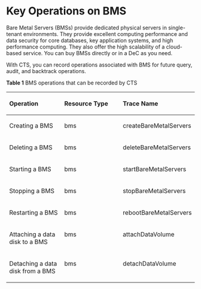 # Key Operations on BMS<a name="en-us_topic_0100236048"></a>

Bare Metal Servers \(BMSs\) provide dedicated physical servers in single-tenant environments. They provide excellent computing performance and data security for core databases, key application systems, and high performance computing. They also offer the high scalability of a cloud-based service. You can buy BMSs directly or in a DeC as you need.

With CTS, you can record operations associated with BMS for future query, audit, and backtrack operations.

**Table  1**  BMS operations that can be recorded by CTS

<a name="table48767281152351"></a>
<table><thead align="left"><tr id="ra8c51250602645f5ae7fbb86743902c2"><th class="cellrowborder" valign="top" width="29.967003299670036%" id="mcps1.2.4.1.1"><p id="ad643656fc11640c3b06229d42f0774c4"><a name="ad643656fc11640c3b06229d42f0774c4"></a><a name="ad643656fc11640c3b06229d42f0774c4"></a><strong id="b842352706103557"><a name="b842352706103557"></a><a name="b842352706103557"></a>Operation</strong></p>
</th>
<th class="cellrowborder" valign="top" width="31.986801319868015%" id="mcps1.2.4.1.2"><p id="a4208d0495ed44c67928ecb24b6b75925"><a name="a4208d0495ed44c67928ecb24b6b75925"></a><a name="a4208d0495ed44c67928ecb24b6b75925"></a><strong id="b84235270610360"><a name="b84235270610360"></a><a name="b84235270610360"></a>Resource Type</strong></p>
</th>
<th class="cellrowborder" valign="top" width="38.04619538046195%" id="mcps1.2.4.1.3"><p id="a1d3bb1e274454e728c47277a98a23ea5"><a name="a1d3bb1e274454e728c47277a98a23ea5"></a><a name="a1d3bb1e274454e728c47277a98a23ea5"></a><strong id="b842352706182955"><a name="b842352706182955"></a><a name="b842352706182955"></a>Trace Name</strong></p>
</th>
</tr>
</thead>
<tbody><tr id="rc9da6d0058e948e3840c126cb0ac5741"><td class="cellrowborder" valign="top" width="29.967003299670036%" headers="mcps1.2.4.1.1 "><p id="a4ab6ff96bd7a4dd0a938343d27fa01b3"><a name="a4ab6ff96bd7a4dd0a938343d27fa01b3"></a><a name="a4ab6ff96bd7a4dd0a938343d27fa01b3"></a>Creating a BMS</p>
</td>
<td class="cellrowborder" valign="top" width="31.986801319868015%" headers="mcps1.2.4.1.2 "><p id="acbab63e2060f4bcba3a34e487a620947"><a name="acbab63e2060f4bcba3a34e487a620947"></a><a name="acbab63e2060f4bcba3a34e487a620947"></a>bms</p>
</td>
<td class="cellrowborder" valign="top" width="38.04619538046195%" headers="mcps1.2.4.1.3 "><p id="a8b1dcebb0b7f46a3bd7e4fcff1494539"><a name="a8b1dcebb0b7f46a3bd7e4fcff1494539"></a><a name="a8b1dcebb0b7f46a3bd7e4fcff1494539"></a>createBareMetalServers</p>
</td>
</tr>
<tr id="r3e1b54a29cd14488883f07b289b11c78"><td class="cellrowborder" valign="top" width="29.967003299670036%" headers="mcps1.2.4.1.1 "><p id="aa5217e3319a3416ca03eadcaf7c85809"><a name="aa5217e3319a3416ca03eadcaf7c85809"></a><a name="aa5217e3319a3416ca03eadcaf7c85809"></a>Deleting a BMS</p>
</td>
<td class="cellrowborder" valign="top" width="31.986801319868015%" headers="mcps1.2.4.1.2 "><p id="a2641a14616f94c77a458bda9185061bb"><a name="a2641a14616f94c77a458bda9185061bb"></a><a name="a2641a14616f94c77a458bda9185061bb"></a>bms</p>
</td>
<td class="cellrowborder" valign="top" width="38.04619538046195%" headers="mcps1.2.4.1.3 "><p id="a6f9279036f45404c96f1790f801b8825"><a name="a6f9279036f45404c96f1790f801b8825"></a><a name="a6f9279036f45404c96f1790f801b8825"></a>deleteBareMetalServers</p>
</td>
</tr>
<tr id="re2fb7256a74440519ad29bd2842f8dcf"><td class="cellrowborder" valign="top" width="29.967003299670036%" headers="mcps1.2.4.1.1 "><p id="a331a6a8ea165438a82cf349515b235b2"><a name="a331a6a8ea165438a82cf349515b235b2"></a><a name="a331a6a8ea165438a82cf349515b235b2"></a>Starting a BMS</p>
</td>
<td class="cellrowborder" valign="top" width="31.986801319868015%" headers="mcps1.2.4.1.2 "><p id="aab17d5ea0bce41cc816e0db1984fec0e"><a name="aab17d5ea0bce41cc816e0db1984fec0e"></a><a name="aab17d5ea0bce41cc816e0db1984fec0e"></a>bms</p>
</td>
<td class="cellrowborder" valign="top" width="38.04619538046195%" headers="mcps1.2.4.1.3 "><p id="ad0bba91eb3f7480d9d86fa86bd73cdc5"><a name="ad0bba91eb3f7480d9d86fa86bd73cdc5"></a><a name="ad0bba91eb3f7480d9d86fa86bd73cdc5"></a>startBareMetalServers</p>
</td>
</tr>
<tr id="rdafa4e1930a54805a40018ad8b613f0c"><td class="cellrowborder" valign="top" width="29.967003299670036%" headers="mcps1.2.4.1.1 "><p id="aa41c5fb6d84c4c259eb63e3eabcb00c1"><a name="aa41c5fb6d84c4c259eb63e3eabcb00c1"></a><a name="aa41c5fb6d84c4c259eb63e3eabcb00c1"></a>Stopping a BMS</p>
</td>
<td class="cellrowborder" valign="top" width="31.986801319868015%" headers="mcps1.2.4.1.2 "><p id="a0f92399d1b1447afb14595d27c9feb6d"><a name="a0f92399d1b1447afb14595d27c9feb6d"></a><a name="a0f92399d1b1447afb14595d27c9feb6d"></a>bms</p>
</td>
<td class="cellrowborder" valign="top" width="38.04619538046195%" headers="mcps1.2.4.1.3 "><p id="af647be69c49840f6b5dcce87f144f981"><a name="af647be69c49840f6b5dcce87f144f981"></a><a name="af647be69c49840f6b5dcce87f144f981"></a>stopBareMetalServers</p>
</td>
</tr>
<tr id="r0f527d5e0b6d4ca985d5f70892f488ef"><td class="cellrowborder" valign="top" width="29.967003299670036%" headers="mcps1.2.4.1.1 "><p id="a50e3b346069e489d9ed892ed99aa616b"><a name="a50e3b346069e489d9ed892ed99aa616b"></a><a name="a50e3b346069e489d9ed892ed99aa616b"></a>Restarting a BMS</p>
</td>
<td class="cellrowborder" valign="top" width="31.986801319868015%" headers="mcps1.2.4.1.2 "><p id="aac2813db29c948e1a4d560b114826e3c"><a name="aac2813db29c948e1a4d560b114826e3c"></a><a name="aac2813db29c948e1a4d560b114826e3c"></a>bms</p>
</td>
<td class="cellrowborder" valign="top" width="38.04619538046195%" headers="mcps1.2.4.1.3 "><p id="aba70e838a8c14570a1e714bf9c587633"><a name="aba70e838a8c14570a1e714bf9c587633"></a><a name="aba70e838a8c14570a1e714bf9c587633"></a>rebootBareMetalServers</p>
</td>
</tr>
<tr id="rbe36e056a7d04c0bba18d9bd8f95734c"><td class="cellrowborder" valign="top" width="29.967003299670036%" headers="mcps1.2.4.1.1 "><p id="a7f3288a0bd8d41ca8f90f7b5f64e2c52"><a name="a7f3288a0bd8d41ca8f90f7b5f64e2c52"></a><a name="a7f3288a0bd8d41ca8f90f7b5f64e2c52"></a>Attaching a data disk to a BMS</p>
</td>
<td class="cellrowborder" valign="top" width="31.986801319868015%" headers="mcps1.2.4.1.2 "><p id="a65a94d1981524e87bb936047b0cbd3ed"><a name="a65a94d1981524e87bb936047b0cbd3ed"></a><a name="a65a94d1981524e87bb936047b0cbd3ed"></a>bms</p>
</td>
<td class="cellrowborder" valign="top" width="38.04619538046195%" headers="mcps1.2.4.1.3 "><p id="a96946e4c647c4d7daae9d165b5fc577a"><a name="a96946e4c647c4d7daae9d165b5fc577a"></a><a name="a96946e4c647c4d7daae9d165b5fc577a"></a>attachDataVolume</p>
</td>
</tr>
<tr id="r4c9008c1ae40418bb68fc00f2740a919"><td class="cellrowborder" valign="top" width="29.967003299670036%" headers="mcps1.2.4.1.1 "><p id="aa18d67f75ba047819fd4642ca294bec7"><a name="aa18d67f75ba047819fd4642ca294bec7"></a><a name="aa18d67f75ba047819fd4642ca294bec7"></a>Detaching a data disk from a BMS</p>
</td>
<td class="cellrowborder" valign="top" width="31.986801319868015%" headers="mcps1.2.4.1.2 "><p id="a91c6b401f5f147f7ac50e5643e34e2e3"><a name="a91c6b401f5f147f7ac50e5643e34e2e3"></a><a name="a91c6b401f5f147f7ac50e5643e34e2e3"></a>bms</p>
</td>
<td class="cellrowborder" valign="top" width="38.04619538046195%" headers="mcps1.2.4.1.3 "><p id="en-us_topic_0100240378_p270435117272"><a name="en-us_topic_0100240378_p270435117272"></a><a name="en-us_topic_0100240378_p270435117272"></a>detachDataVolume</p>
</td>
</tr>
</tbody>
</table>

